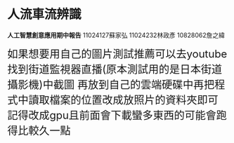 # 人流車流辨識
**人工智慧創意應用期中報告**
11024127蘇家弘 11024232林政彥 10828062詹之緯

<font size=5>如果想要用自己的圖片測試推薦可以去youtube找到街道監視器直播(原本測試用的是日本街道攝影機)中截圖
再放到自己的雲端硬碟中再把程式中讀取檔案的位置改成放照片的資料夾即可
記得改成gpu且前面會下載蠻多東西的可能會跑得比較久一點</font> 
